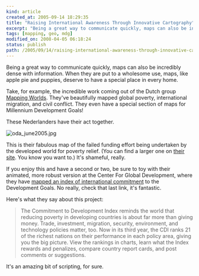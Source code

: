 ```yaml
---
kind: article
created_at: 2005-09-14 18:29:35
title: "Raising International Awareness Through Innovative Cartography"
excerpt: "Being a great way to communicate quickly, maps can also be incredibly dense with information. When they are put to a wholesome use, maps, like apple pie and puppies, deserve to have a special place in every home."
tags: [mapping, geo, mdg]
modified_on: 2008-04-05 06:18:24
status: publish 
path: /2005/09/14/raising-international-awareness-through-innovative-cartography
---
```


Being a great way to communicate quickly, maps can also be incredibly dense with information.  When they are put to a wholesome use, maps, like apple pie and puppies, deserve to have a special place in every home.

Take, for example, the incredible work coming out of the Dutch group <a href="http://www.mappingworlds.nl/">Mapping Worlds</a>. They've beautifully mapped global poverty, international migration, and civil conflict. They even have a special section of maps for Millennium Development Goals!  

These Nederlanders have their act together. 

<img alt="oda_june2005.jpg" src="/static/images/oda_june2005.jpg" />

This is their fabulous map of the failed funding effort being undertaken by the developed world for poverty relief. (You can find a larger one on <a href="http://www.mappingworlds.nl/">their site</a>. You know you want to.) It's shameful, really. 


If you enjoy this and have a second or two, be sure to toy with their animated, more robust version at the Center For Global Development, where they have <a href="http://www.cgdev.org/section/initiatives/_active/cdi/_maps/">mapped an index of international commitment</a> to the Development Goals. No really, check that last link, it's fantastic. 

Here's what they say about this project: <blockquote class="large"> The Commitment to Development Index reminds the world that reducing poverty in developing countries is about far more than giving money. Trade, investment, migration, security, environment, and technology policies matter, too. Now in its third year, the CDI ranks 21 of the richest nations on their performance in each policy area, giving you the big picture. View the rankings in charts, learn what the Index rewards and penalizes, compare country report cards, and post comments or suggestions.</blockquote> 

It's an amazing bit of scripting, for sure.